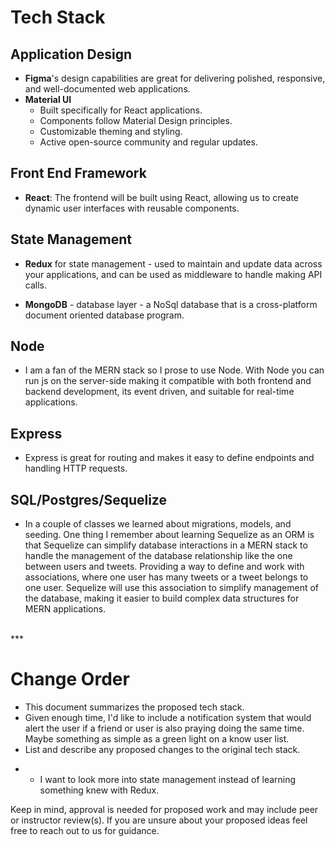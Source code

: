 # Tech Stack

## Application Design

- **Figma**'s design capabilities are great for delivering polished, responsive, and well-documented web applications. 
- **Material UI** 
    - Built specifically for React applications.
    - Components follow Material Design principles.
    - Customizable theming and styling.
    - Active open-source community and regular updates.



## Front End Framework

- **React**: The frontend will be built using React, allowing us to create dynamic user interfaces with reusable components.

## State Management

- **Redux** for state management - used to maintain and update data across your applications, and can be used as middleware to handle making API calls. 

- **MongoDB** - database layer - a NoSql database that is a cross-platform document oriented database program.

## Node

- I am a fan of the MERN stack so I prose to use Node. With Node you can run js on the server-side making it compatible with both frontend and backend development, its event driven, and suitable for real-time applications.

## Express

- Express is great for routing and makes it easy to define endpoints and handling HTTP requests.

## SQL/Postgres/Sequelize

- In a couple of classes we learned about migrations, models, and seeding. One thing I remember about learning Sequelize as an ORM is that Sequelize can simplify database interactions in a MERN stack to handle the management of the database relationship like the one between users and tweets. Providing a way to define and work with associations, where one user has many tweets or a tweet belongs to one user. Sequelize will use this association to simplify management of the database, making it easier to build complex data structures for MERN applications.

<br>
***

# Change Order

* This document summarizes the proposed tech stack.
* Given enough time, I'd like to include a notification system that would alert the user if a friend or user is also praying doing the same time. Maybe something as simple as a green light on a know user list.
* List and describe any proposed changes to the original tech stack. 
- * I want to look more into state management instead of learning something knew with Redux. 

Keep in mind, approval is needed for proposed work and may include peer or instructor review(s). If you are unsure about your proposed ideas feel free to reach out to us for guidance.   